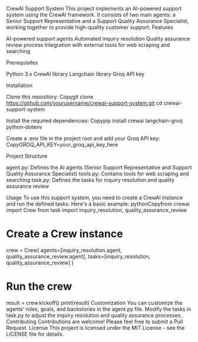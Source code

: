 CrewAI Support System
This project implements an AI-powered support system using the CrewAI framework. It consists of two main agents: a Senior Support Representative and a Support Quality Assurance Specialist, working together to provide high-quality customer support.
Features

AI-powered support agents
Automated inquiry resolution
Quality assurance review process
Integration with external tools for web scraping and searching

Prerequisites

Python 3.x
CrewAI library
Langchain library
Groq API key

Installation

Clone this repository:
Copygit clone https://github.com/yourusername/crewai-support-system.git
cd crewai-support-system

Install the required dependencies:
Copypip install crewai langchain-groq python-dotenv

Create a .env file in the project root and add your Groq API key:
CopyGROQ_API_KEY=your_groq_api_key_here


Project Structure

agent.py: Defines the AI agents (Senior Support Representative and Support Quality Assurance Specialist)
tools.py: Contains tools for web scraping and searching
task.py: Defines the tasks for inquiry resolution and quality assurance review

Usage
To use this support system, you need to create a CrewAI instance and run the defined tasks. Here's a basic example:
pythonCopyfrom crewai import Crew
from task import inquiry_resolution, quality_assurance_review

# Create a Crew instance
crew = Crew(
    agents=[inquiry_resolution.agent, quality_assurance_review.agent],
    tasks=[inquiry_resolution, quality_assurance_review]
)

# Run the crew
result = crew.kickoff()
print(result)
Customization
You can customize the agents' roles, goals, and backstories in the agent.py file. Modify the tasks in task.py to adjust the inquiry resolution and quality assurance processes.
Contributing
Contributions are welcome! Please feel free to submit a Pull Request.
License
This project is licensed under the MIT License - see the LICENSE file for details.
